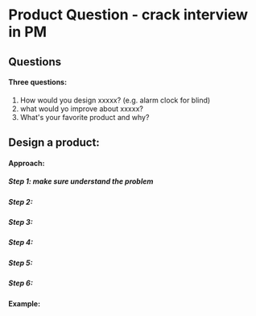 # Product Question - crack interview in PM
## Questions
#### Three questions:
1. How would you design xxxxx? (e.g. alarm clock for blind)
2. what would yo improve about xxxxx?
3. What's your favorite product and why?

## Design a product:
#### Approach:
##### Step 1: make sure understand the problem

##### Step 2:
##### Step 3:
##### Step 4:
##### Step 5:
##### Step 6:
#### Example:
